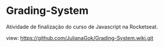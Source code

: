 # Grading-System
Atividade de finalização do curso de Javascript na Rocketseat.

view: https://github.com/JulianaGok/Grading-System.wiki.git

